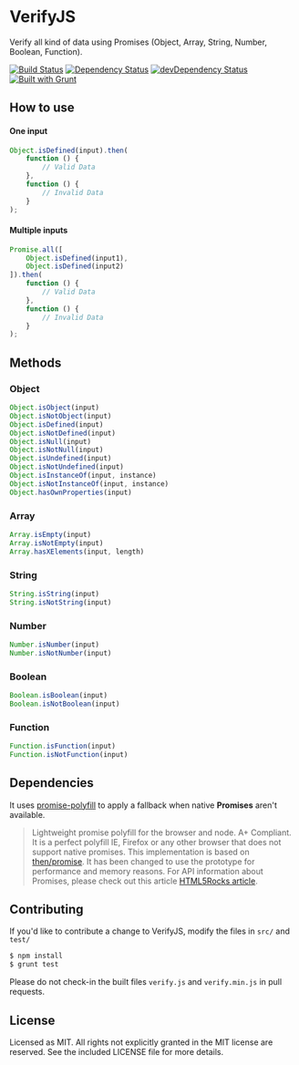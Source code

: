 # VerifyJS
Verify all kind of data using Promises (Object, Array, String, Number, Boolean, Function).

[![Build Status](https://travis-ci.org/yconoclast/verifyjs.svg)](https://travis-ci.org/yconoclast/verifyjs)
[![Dependency Status](https://david-dm.org/yconoclast/verify-js.svg)](https://david-dm.org/yconoclast/verifjs)
[![devDependency Status](https://david-dm.org/yconoclast/verify-js/dev-status.svg)](https://david-dm.org/yconoclast/verify-js#info=devDependencies)
[![Built with Grunt](https://cdn.gruntjs.com/builtwith.png)](http://gruntjs.com/)

## How to use
#### One input
``` js
Object.isDefined(input).then(
    function () {
        // Valid Data
    },
    function () {
        // Invalid Data
    }
);
```

#### Multiple inputs
``` js
Promise.all([
    Object.isDefined(input1),
    Object.isDefined(input2)
]).then(
    function () {      
        // Valid Data
    },
    function () {
        // Invalid Data
    }
);
```
## Methods
### Object

``` js
Object.isObject(input)
Object.isNotObject(input)
Object.isDefined(input)
Object.isNotDefined(input)
Object.isNull(input)
Object.isNotNull(input)
Object.isUndefined(input)
Object.isNotUndefined(input)
Object.isInstanceOf(input, instance)
Object.isNotInstanceOf(input, instance)
Object.hasOwnProperties(input)
```

### Array

``` js
Array.isEmpty(input)
Array.isNotEmpty(input)
Array.hasXElements(input, length)
```

### String

``` js
String.isString(input)
String.isNotString(input)
```

### Number

``` js
Number.isNumber(input)
Number.isNotNumber(input)
```

### Boolean

``` js
Boolean.isBoolean(input)
Boolean.isNotBoolean(input)
```

### Function

``` js
Function.isFunction(input)
Function.isNotFunction(input)
```
## Dependencies

It uses [promise-polyfill](https://github.com/taylorhakes/promise-polyfill) to apply a fallback when native **Promises** aren't available.

> Lightweight promise polyfill for the browser and node. A+ Compliant. It is a perfect polyfill IE, Firefox or any other browser that does not support native promises.
This implementation is based on [then/promise](https://github.com/then/promise). It has been changed to use the prototype for performance and memory reasons.
For API information about Promises, please check out this article [HTML5Rocks article](http://www.html5rocks.com/en/tutorials/es6/promises/).

 
## Contributing

If you'd like to contribute a change to VerifyJS, modify the files in `src/` and `test/`

``` sh
$ npm install
$ grunt test
```

Please do not check-in the built files `verify.js` and `verify.min.js` in pull requests.

## License
Licensed as MIT. All rights not explicitly granted in the MIT license are reserved. See the included LICENSE file for more details.
